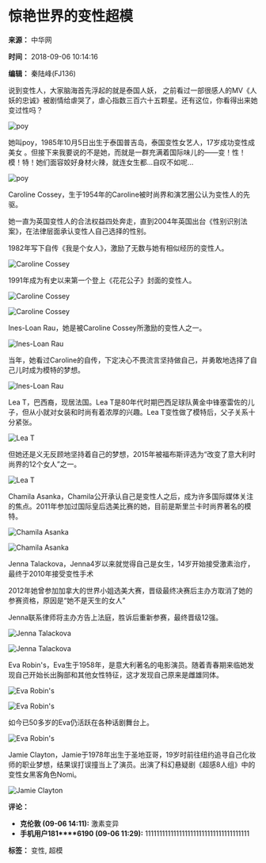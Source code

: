 # 惊艳世界的变性超模

**来源：** 中华网

**时间：** 2018-09-06 10:14:16

**编辑：** 秦陆峰(FJ136)

说到变性人，大家脑海首先浮起的就是泰国人妖， 之前看过一部很感人的MV《人妖的忠诚》被剧情给虐哭了，虐心指数三百六十五颗星。还有这位，你看得出来她变过性吗？

![poy](https://p3.ssl.cdn.btime.com/t0107a7bb7ec18ba5b9.jpg?size=509x427)

她叫poy，1985年10月5日出生于泰国普吉岛，泰国变性女艺人，17岁成功变性成美女 。但接下来我要说的不是她，而就是一群充满着国际味儿的——变！性！模！特！她们面容姣好身材火辣，就连女生都...自叹不如呢...

![poy](https://p4.ssl.cdn.btime.com/t01685b8fa4fa516488.jpg?size=374x493)

Caroline Cossey，生于1954年的Caroline被时尚界和演艺圈公认为变性人的先驱。

她一直为英国变性人的合法权益四处奔走，直到2004年英国出台《性别识别法案》，在法律层面承认变性人自己选择的性别。

1982年写下自传《我是个女人》，激励了无数与她有相似经历的变性人。

![Caroline Cossey](https://p3.ssl.cdn.btime.com/t01406fafdc4935f5a5.jpg?size=459x645)

1991年成为有史以来第一个登上《花花公子》封面的变性人。

![Caroline Cossey](https://p4.ssl.cdn.btime.com/t012e977decc9e3374c.jpg?size=245x364)

![Caroline Cossey](https://p1.ssl.cdn.btime.com/t012cd958471a625376.jpg?size=477x676)

Ines-Loan Rau，她是被Caroline Cossey所激励的变性人之一。

![Ines-Loan Rau](https://p2.ssl.cdn.btime.com/t01cfff15d8020038e6.jpg?size=477x691)

当年，她看过Caroline的自传，下定决心不畏流言坚持做自己，并勇敢地选择了自己儿时成为模特的梦想。

![Ines-Loan Rau](https://p4.ssl.cdn.btime.com/t018e40210a7a9257fd.jpg?size=396x578)

Lea T，巴西裔，现居法国。Lea T是80年代时期巴西足球队黄金中锋塞雷佐的儿子，但从小就对女装和时尚有着浓厚的兴趣。Lea T变性做了模特后，父子关系十分紧张。

![Lea T](https://p0.ssl.cdn.btime.com/t01a5a7604730fe5e4e.jpg?size=489x334)

但她还是义无反顾地坚持着自己的梦想，2015年被福布斯评选为“改变了意大利时尚界的12个女人”之一。

![Lea T](https://p1.ssl.cdn.btime.com/t01c5a36b082f5b6b09.jpg?size=462x625)

Chamila Asanka，Chamila公开承认自己是变性人之后，成为许多国际媒体关注的焦点。2011年参加过国际皇后选美比赛的她，目前是斯里兰卡时尚界著名的模特。

![Chamila Asanka](https://p0.ssl.cdn.btime.com/t013f641779b956a785.jpg?size=490x273)

![Chamila Asanka](https://p1.ssl.cdn.btime.com/t0121ecbeb0430acf03.jpg?size=463x649)

Jenna Talackova，Jenna4岁以来就觉得自己是女生，14岁开始接受激素治疗，最终于2010年接受变性手术

2012年她曾参加加拿大的世界小姐选美大赛，晋级最终决赛后主办方取消了她的参赛资格，原因是“她不是天生的女人”

Jenna联系律师将主办方告上法庭，胜诉后重新参赛，最终晋级12强。

![Jenna Talackova](https://p3.ssl.cdn.btime.com/t019fa26bcb5ce1564a.jpg?size=488x451)

![Jenna Talackova](https://p2.ssl.cdn.btime.com/t014c25394ff6ca054d.jpg?size=439x335)

Eva Robin's，Eva生于1958年，是意大利著名的电影演员。随着青春期来临她发现自己开始长出胸部和其他女性特征，这才发现自己原来是雌雄同体。

![Eva Robin's](https://p3.ssl.cdn.btime.com/t01e12dcfd782ddf049.jpg?size=482x239)

![Eva Robin's](https://p3.ssl.cdn.btime.com/t01a46577ecdbfc5c92.jpg?size=483x216)

如今已50多岁的Eva仍活跃在各种话剧舞台上。

![Eva Robin's](https://p3.ssl.cdn.btime.com/t015b1dfd38ee3533ec.jpg?size=482x322)

Jamie Clayton，Jamie于1978年出生于圣地亚哥，19岁时前往纽约追寻自己化妆师的职业梦想，结果误打误撞当上了演员。出演了科幻悬疑剧《超感8人组》中的变性女黑客角色Nomi。

![Jamie Clayton](https://p1.ssl.cdn.btime.com/t0157dd3f6e1b584dd4.jpg?size=483x287)

**评论：**

*   **克伦敦 (09-06 14:11):** 激素变异
*   **手机用户181\*\*\*\*6190 (09-06 11:29):** 1111111111111111111111111111111111111

**标签：** 变性, 超模

